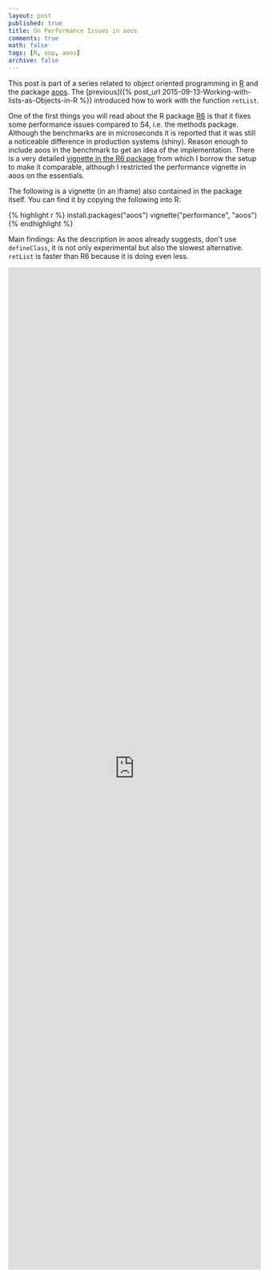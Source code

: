 ```yaml
---
layout: post
published: true
title: On Performance Issues in aoos
comments: true
math: false
tags: [R, oop, aoos]
archive: false
---
```


This post is part of a series related to object oriented programming
in [R](https://cran.r-project.org/) and the package
[aoos](https://cran.r-project.org/package=aoos). The [previous]({% post_url 2015-09-13-Working-with-lists-as-Objects-in-R %}) introduced how to work with the function  `retList`.

One of the first things you will read about the R package [R6](https://cran.r-project.org/package=R6) is that it fixes some performance issues compared to S4, i.e. the methods package. Although the benchmarks are in microseconds it is reported that it was still a noticeable difference in production systems (shiny). Reason enough to include aoos in the benchmark to get an idea of the implementation. There is a very detailed [vignette in the R6 package](https://cran.r-project.org/web/packages/R6/vignettes/Performance.html) from which I borrow the setup to make it comparable, although I restricted the performance vignette in aoos on the essentials.

The following is a vignette (in an iframe) also contained in the package itself.
You can find it by copying the following into R:


{% highlight r %}
install.packages("aoos")
vignette("performance", "aoos")
{% endhighlight %}

Main findings: As the description in aoos already suggests, don't use `defineClass`, it is not only experimental but also the slowest alternative. `retList` is faster than R6 because it is doing even less.

<iframe width='100%' height='2000' src="http://wahani.github.io/aoos/vignettes/performance.html" frameborder="0" allowfullscreen></iframe>
